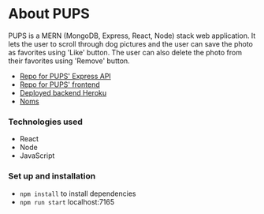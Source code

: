 # About PUPS

PUPS is a MERN (MongoDB, Express, React, Node) stack web application. It lets the user to scroll through dog pictures and the user can save the photo as favorites using 'Like' button. The user can also delete the photo from their favorites using 'Remove' button.

- <a href=https://github.com/sookim-Boston/pups-backend>Repo for PUPS' Express API</a>
- <a href=https://github.com/sookim914/pups-frontend>Repo for PUPS' frontend </a>
- <a href=https://fast-escarpment-91069.herokuapp.com>Deployed backend Heroku</a>
- <a href=https://sookim914.github.io/pups-frontend/>Noms</a>

### Technologies used
- React
- Node
- JavaScript

### Set up and installation
- `npm install` to install dependencies
- `npm run start` localhost:7165

